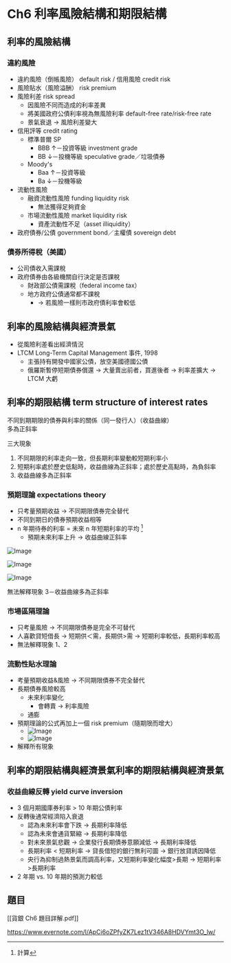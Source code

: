 # Ch6 利率風險結構和期限結構

## 利率的風險結構

### 違約風險

- 違約風險（倒帳風險） default risk / 信用風險 credit risk
- 風險貼水（風險溢酬） risk premium
- 風險利差 risk spread
    - 因風險不同而造成的利率差異
    - 將美國政府公債利率視為無風險利率 default-free rate/risk-free rate
    - 景氣衰退 → 風險利差變大
- 信用評等 credit rating
    - 標準普爾 SP
        - BBB ↑－投資等級 investment grade
        - BB ↓－投機等級 speculative grade／垃圾債券
    - Moody's
        - Baa ↑－投資等級
        - Ba ↓－投機等級
- 流動性風險
    - 融資流動性風險 funding liquidity risk
        - 無法獲得足夠資金
    - 市場流動性風險 market liquidity risk 
        - 資產流動性不足（asset illiquidity）
- 政府債券/公債 government bond／主權債 sovereign debt

### 債券所得稅（美國）

- 公司債收入需課稅
- 政府債券由各級機關自行決定是否課稅
    - 財政部公債需課稅（federal income tax）
    - 地方政府公債通常都不課稅
        - → 若風險一樣則市政府債利率會較低
    
## 利率的風險結構與經濟景氣

- 從風險利差看出經濟情況
- LTCM Long-Term Capital Management 事件, 1998
    - 主張持有開發中國家公債，放空美國德國公債
    - 俄羅斯暫停短期債券償還 → 大量賣出前者，買進後者 → 利率差擴大 → LTCM 大虧
    
## 利率的期限結構 term structure of interest rates

不同到期期限的債券與利率的關係（同一發行人）（收益曲線）  
多為正斜率

三大現象

1. 不同期限的利率走向一致，但長期利率變動較短期利率小
2. 短期利率處於歷史低點時，收益曲線為正斜率；處於歷史高點時，為負斜率
3. 收益曲線多為正斜率

### 預期理論 expectations theory

- 只考量預期收益 → 不同期限債券完全替代
- 不同到期日的債券預期收益相等
- n 年期待券的利率 = 未來 n 年短期利率的平均 [^1]
    - 預期未來利率上升 → 收益曲線正斜率

[^1]:計算

![Image](https://i.imgur.com/bHYaNd9.png)

![Image](https://i.imgur.com/zmlS5gc.png)

![Image](https://i.imgur.com/WKbZ734.png)

無法解釋現象 3－收益曲線多為正斜率

### 市場區隔理論

- 只考量風險 → 不同期限債券是完全不可替代
- 人喜歡貸短借長 → 短期供＜需，長期供>需 → 短期利率較低，長期利率較高
- 無法解釋現象 1、2

### 流動性貼水理論

- 考量預期收益&風險 → 不同期限債券不完全替代
- 長期債券風險較高
    - 未來利率變化
        - 會轉賣 → 利率風險
    - 通膨
- 預期理論的公式再加上一個 risk premium（隨期限而增大）
    - ![Image](https://i.imgur.com/A8bU3sV.png)
    - ![Image](https://i.imgur.com/bjiKzPE.png)
- 解釋所有現象

## 利率的期限結構與經濟景氣利率的期限結構與經濟景氣

### 收益曲線反轉 yield curve inversion

- 3 個月期國庫券利率 > 10 年期公債利率
- 反轉後通常經濟陷入衰退
    - 認為未來利率會下跌 → 長期利率降低
    - 認為未來會通貨緊縮 → 長期利率降低
    - 對未來景氣悲觀 → 企業發行長期債券意願減低 → 長期利率降低
    - 長期利率 < 短期利率 → 貸長借短的銀行無利可圖 → 銀行放貸誘因降低
    - 央行為抑制過熱景氣而調高利率，又短期利率變化幅度>長期 → 短期利率>長期利率
- 2 年期 vs. 10 年期的預測力較低


## 題目

[[貨銀 Ch6 題目詳解.pdf]]

<https://www.evernote.com/l/ApCi6oZPfyZK7Lez1tV346A8HDVYmt3O_lw/>
